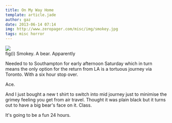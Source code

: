```yaml
---
title: On My Way Home
template: article.jade
author: gaz
date: 2013-06-14 07:14
img: http://www.zeropager.com/misc/img/smokey.jpg
tags: misc horror
---
```


<div class='middle'>
<img src='/misc/img/smokey.jpg'>
<div>fig(i) Smokey. A bear. Apparently </div>
</div>

Needed to to Southampton for early afternoon Saturday which in turn means the only option for the return from LA is a tortuous journey via Toronto. With a six hour stop over.

Ace.

And I just bought a new t shirt to switch into mid journey just to minimise the grimey feeling you get from air travel. Thought it was plain black but it turns out to have a big bear's face on it. Class.

It's going to be a fun 24 hours.
